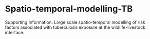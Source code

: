 # Spatio-temporal-modelling-TB
Supporting Information. Large scale spatio-temporal modelling of risk factors associated with tuberculosis exposure at the wildlife-livestock interface.
